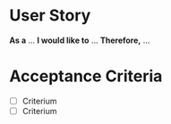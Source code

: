 # User Story
**As a** ... 
**I would like to** ... 
**Therefore,** ...

# Acceptance Criteria
* [ ] Criterium
* [ ] Criterium
